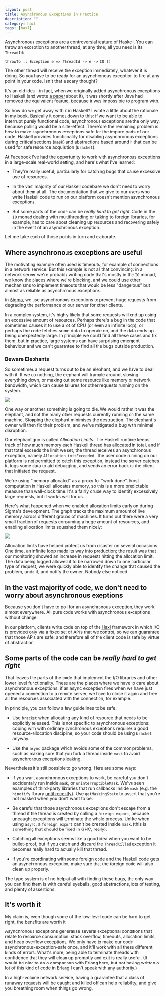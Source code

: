 ```yaml
---
layout: post
title: Asynchronous Exceptions in Practice
description: ""
category: haxl
tags: [haxl]
---
```


Asynchronous exceptions are a controversial feature of Haskell.  You
can throw an exception to another thread, at any time; all you need is
its `ThreadId`:

```
throwTo :: Exception e => ThreadId -> e -> IO ()
```

The other thread will receive the exception immediately, whatever it
is doing.  So you have to be ready for an asynchronous exception to
fire at any point in your code.  Isn't that a scary thought?

It's an old idea - in fact, when we originally added asynchronous
exceptions to Haskell (and wrote <a href="http://simonmar.github.io/bib/papers/async.pdf">a paper</a> about it), it
was shortly after Java had removed the equivalent feature, because it
was impossible to program with.

So how do we get away with it in Haskell?  I wrote a little about the
rationale in <a
href="http://chimera.labs.oreilly.com/books/1230000000929/ch09.html">my
book</a>.  Basically it comes down to this: if we want to be able to
interrupt purely functional code, asynchronous exceptions are the only
way, because polling would be a side-effect.  Therefore the remaining
problem is how to make asynchronous exceptions safe for the impure
parts of our code.  Haskell provides functionality for disabling
asynchronous exceptions during critical sections (`mask`) and
abstractions based around it that can be used for safe resource
acquisition (`bracket`).

At Facebook I've had the opportunity to work with asynchronous
exceptions in a large-scale real-world setting, and here's what I've
learned:

* They're really useful, particularly for catching bugs that cause
  excessive use of resources.

* In the vast majority of our Haskell codebase we don't need to worry
  about them at all.  The documentation that we give to our users who
  write Haskell code to run on our platform doesn't mention
  asynchronous exceptions.

* But some parts of the code can be *really hard to get right*.  Code
  in the `IO` monad dealing with multithreading or talking to foreign
  libraries, for example, has to care about cleaning up resources and
  recovering safely in the event of an asynchronous exception.

Let me take each of those points in turn and elaborate.

## Where asynchronous exceptions are useful

The motivating example often used is timeouts, for example of
connections in a network service. But this example is not all that
convincing: in a network server we're probably writing code that's
mostly in the `IO` monad, we know the places where we're blocking, and
we could use other mechanisms to implement timeouts that would be less
"dangerous" but almost as reliable as asynchronous exceptions.

In <a
href="https://code.facebook.com/posts/745068642270222/fighting-spam-with-haskell/">Sigma</a>,
we use asynchronous exceptions to
prevent huge requests from degrading the performance of our server
for other clients.

In a complex system, it's highly likely that some requests will end up
using an excessive amount of resources.  Perhaps there's a bug in the
code that sometimes causes it to use a lot of CPU (or even an infinite
loop), or perhaps the code fetches some data to operate on, and the
data ends up being unexpectedly large.  In principle we could find all
these cases and fix them, but in practice, large systems can have
surprising emergent behaviour and we can't guarantee to find all the
bugs outside production.

### Beware Elephants

So sometimes a request turns out to be an elephant, and we have to
deal with it.  If we do nothing, the elephant will trample around,
slowing everything down, or maxing out some resource like memory or
network bandwidth, which can cause failures for other requests
running on the system.

![](/images/elephant.jpg)

One way or another something is going to die.  We would rather it was
the elephant, and not the many other requests currently running on the
same machine.  Stopping the elephant minimises the destruction.  The
elephant's owner will then fix their problem, and we've mitigated a
bug with minimal disruption.

Our elephant gun is called *Allocation Limits*.  The Haskell runtime
keeps track of how much memory each Haskell thread has allocated in
total, and if that total exceeds the limit we set, the thread receives
an asynchronous exception, namely `AllocationLimitExceeded`.  The user
code running on our platform is not permitted to catch this exception,
instead the server catches it, logs some data to aid debugging, and
sends an error back to the client that initiated the request.

We're using "memory allocated" as a proxy for "work done".  Most
computation in Haskell allocates memory, so this is a more predictable
measure than wall-clock time.  It's a fairly crude way to identify
excessively large requests, but it works well for us.

Here's what happened when we enabled allocation limits early on during
Sigma's development.  The graph tracks the maximum amount of live memory
across different groups of machines.  It turns out there were
a very small fraction of requests consuming a huge amount of
resources, and enabling allocation limits squashed them nicely:

![](/images/alloclimits.jpg)

Allocation limits have helped protect us from disaster on several
occasions.  One time, an infinite loop made its way into production;
the result was that our monitoring showed an increase in requests
hitting the allocation limit.  The data being logged allowed it to be
narrowed down to one particular type of request, we were quickly able
to identify the change that caused the problem, undo it, and notify
the owner.  Nobody else noticed.

## In the vast majority of code, we don't need to worry about asynchronous exeptions

Because you don't have to poll for an asynchronous exception, they
work almost everywhere.  All pure code works with asynchronous
exceptions without change.

In our platform, clients write code on top of the <a href="https://github.com/facebook/Haxl">Haxl</a>
framework in which I/O is provided only via a fixed set of APIs that
we control, so we can guarantee that those APIs are safe, and
therefore all of the client code is safe by virtue of abstraction.

## Some parts of the code can be *really hard to get right*

That leaves the parts of the code that implement the I/O libraries and
other lower level functionality.  These are the places where we have
to care about asynchronous exceptions: if an async exception fires
when we have just opened a connection to a remote server, we have to
close it again and free all the resources associated with the
connection, for example.

In principle, you can follow a few guidelines to be safe.

* Use `bracket` when allocating any kind of resource that needs to be
  explicitly released.  This is not specific to asynchronous
  exceptions: coping with with ordinary synchronous exceptions
  requires a good resource-allocation discipline, so your code should
  be using `bracket` anyway.

* Use the `async` package which avoids some of the common problems,
  such as making sure that you fork a thread inside `mask` to avoid
  asynchronous exceptions leaking.

Nevertheless it's still possible to go wrong.  Here are some ways:

* If you want asynchronous exceptions to work, be careful you don't
  accidentally run inside `mask`, or `uninterruptibleMask`. We've seen
  examples of third-party libraries that run callbacks inside `mask`
  (e.g. the `hinotify` library <a
  href="https://github.com/kolmodin/hinotify/pull/22">until
  recently</a>).  Use `getMaskingState` to assert that you're not
  masked when you don't want to be.

* Be careful that those asynchronous exceptions don't escape from a
  thread if the thread is created by calling a `foreign export`,
  because uncaught exceptions will terminate the whole process.
  Unlike when using `async`, a `foreign export` can't be created
  inside `mask`. (this is something that should be fixed in GHC,
  really).

* Catching all exceptions seems like a good idea when you want to be
  bullet-proof, but if you catch and discard the `ThreadKilled`
  exception it becomes really hard to actually kill that thread.

* If you're coordinating with some foreign code and the Haskell code
  gets an asynchronous exception, make sure that the foreign code will
  also clean up properly.

The type system is of no help at all with finding these bugs, the only
way you can find them is with careful eyeballs, good abstractions,
lots of testing, and plenty of assertions.

## It's worth it

My claim is, even though some of the low-level code can be hard to get
right, the benefits are worth it.

Asynchronous exceptions generalise several exceptional conditions that
relate to resource consumption: stack overflow, timeouts, allocation
limits, and heap overflow exceptions.  We only have to make our code
asynchronous-exception-safe once, and it'll work with all these
different kinds of errors.  What's more, being able to terminate
threads with confidence that they will clean up promptly and exit is
really useful.  (It would be nice to do a comparison with Erlang here,
but not having written a lot of this kind of code in Erlang I can't
speak with any authority.)

In a high-volume network service, having a guarantee that a class of
runaway requests will be caught and killed off can help reliability,
and give you breathing room when things go wrong.
